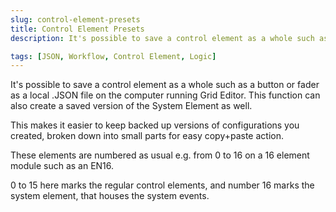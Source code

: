 ```yaml
---
slug: control-element-presets
title: Control Element Presets
description: It's possible to save a control element as a whole such as a button or fader as a local .JSON file on the computer running Grid Editor. This function can also create a saved version of the System Element as well.

tags: [JSON, Workflow, Control Element, Logic]
---
```


<!---:::caution 
The control element preset sidebar is considered legacy feature from Grid Editor version 1.2.29 onward, and therefore no longer visible on the left sidebar!

Users wanting to utilize control element presets can still turn it back on under preferences!
:::

--->

It's possible to save a control element as a whole such as a button or fader as a local .JSON file on the computer running Grid Editor. This function can also create a saved version of the System Element as well.

This makes it easier to keep backed up versions of configurations you created, broken down into small parts for easy copy+paste action.

These elements are numbered as usual e.g. from 0 to 16 on a 16 element module such as an EN16.

0 to 15 here marks the regular control elements, and number 16 marks the system element, that houses the system events.
